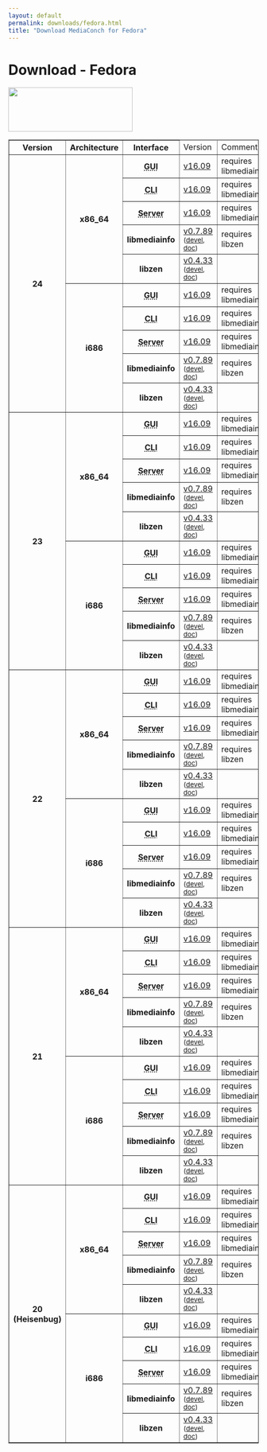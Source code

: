 ```yaml
---
layout: default
permalink: downloads/fedora.html
title: "Download MediaConch for Fedora"
---
```


# Download - Fedora

<img src="/MediaConch/images/Fedora.png" width="250" height="89"><br />

<table border="1">
<thead>
<tr class="table-header">
    <th>Version</th>
    <th>Architecture</th>
    <th>Interface</th>
    <td>Version</td>
    <td>Comment</td>
</tr>
</thead>
<tbody>

<tr>
    <th rowspan="10" id="24">24</th>
    <th rowspan="5" id="24.x86_64">x86_64</th>
    <th><abbr title="Graphical User Interface">GUI</abbr></th>
    <td><a href="//mediaarea.net/download/binary/mediaconch-gui/16.09/mediaconch-gui-16.09.x86_64.Fedora_24.rpm">v16.09</a></td>
    <td>requires libmediainfo</td>
</tr>
<tr>
    <th><abbr title="Command Line Interface">CLI</abbr></th>
    <td><a href="//mediaarea.net/download/binary/mediaconch/16.09/mediaconch-16.09.x86_64.Fedora_24.rpm">v16.09</a></td>
    <td>requires libmediainfo</td>
</tr>
<tr>
    <th><abbr title="Server">Server</abbr></th>
    <td><a href="//mediaarea.net/download/binary/mediaconch-server/16.09/mediaconch-server-16.09.x86_64.Fedora_24.rpm">v16.09</a></td>
    <td>requires libmediainfo</td>
</tr>
<tr>
    <th>libmediainfo</th>
    <td><a href="//mediaarea.net/download/binary/libmediainfo0/0.7.89/libmediainfo-0.7.89.x86_64.Fedora_24.rpm">v0.7.89</a> <small>(<a href="//mediaarea.net/download/binary/libmediainfo0/0.7.89/libmediainfo-devel-0.7.89.x86_64.Fedora_24.rpm">devel</a>, <a href="//mediaarea.net/download/binary/libmediainfo0/0.7.89/libmediainfo-doc-0.7.89.x86_64.Fedora_24.rpm">doc</a>)</small></td>
    <td>requires libzen</td>
</tr>
<tr>
    <th>libzen</th>
    <td><a href="//mediaarea.net/download/binary/libzen0/0.4.33/libzen-0.4.33.x86_64.Fedora_24.rpm">v0.4.33</a> <small>(<a href="//mediaarea.net/download/binary/libzen0/0.4.33/libzen-devel-0.4.33.x86_64.Fedora_24.rpm">devel</a>, <a href="//mediaarea.net/download/binary/libzen0/0.4.33/libzen-doc-0.4.33.x86_64.Fedora_24.rpm">doc</a>)</small></td>
    <td>&nbsp;</td>
</tr>
<tr>
    <th rowspan="5" id="24.i686">i686</th>
    <th><abbr title="Graphical User Interface">GUI</abbr></th>
    <td><a href="//mediaarea.net/download/binary/mediaconch-gui/16.09/mediaconch-gui-16.09.i686.Fedora_24.rpm">v16.09</a></td>
    <td>requires libmediainfo</td>
</tr>
<tr>
    <th><abbr title="Command Line Interface">CLI</abbr></th>
    <td><a href="//mediaarea.net/download/binary/mediaconch/16.09/mediaconch-16.09.i686.Fedora_24.rpm">v16.09</a></td>
    <td>requires libmediainfo</td>
</tr>
<tr>
    <th><abbr title="Server">Server</abbr></th>
    <td><a href="//mediaarea.net/download/binary/mediaconch-server/16.09/mediaconch-server-16.09.i686.Fedora_24.rpm">v16.09</a></td>
    <td>requires libmediainfo</td>
</tr>
<tr>
    <th>libmediainfo</th>
    <td><a href="//mediaarea.net/download/binary/libmediainfo0/0.7.89/libmediainfo-0.7.89.i686.Fedora_24.rpm">v0.7.89</a> <small>(<a href="//mediaarea.net/download/binary/libmediainfo0/0.7.89/libmediainfo-devel-0.7.89.i686.Fedora_24.rpm">devel</a>, <a href="//mediaarea.net/download/binary/libmediainfo0/0.7.89/libmediainfo-doc-0.7.89.i686.Fedora_24.rpm">doc</a>)</small></td>
    <td>requires libzen</td>
</tr>
<tr>
    <th>libzen</th>
    <td><a href="//mediaarea.net/download/binary/libzen0/0.4.33/libzen-0.4.33.i686.Fedora_24.rpm">v0.4.33</a> <small>(<a href="//mediaarea.net/download/binary/libzen0/0.4.33/libzen-devel-0.4.33.i686.Fedora_24.rpm">devel</a>, <a href="//mediaarea.net/download/binary/libzen0/0.4.33/libzen-doc-0.4.33.i686.Fedora_24.rpm">doc</a>)</small></td>
    <td>&nbsp;</td>
</tr>
<tr>
    <th rowspan="10" id="23">23</th>
    <th rowspan="5" id="23.x86_64">x86_64</th>
    <th><abbr title="Graphical User Interface">GUI</abbr></th>
    <td><a href="//mediaarea.net/download/binary/mediaconch-gui/16.09/mediaconch-gui-16.09.x86_64.Fedora_23.rpm">v16.09</a></td>
    <td>requires libmediainfo</td>
</tr>
<tr>
    <th><abbr title="Command Line Interface">CLI</abbr></th>
    <td><a href="//mediaarea.net/download/binary/mediaconch/16.09/mediaconch-16.09.x86_64.Fedora_23.rpm">v16.09</a></td>
    <td>requires libmediainfo</td>
</tr>
<tr>
    <th><abbr title="Server">Server</abbr></th>
    <td><a href="//mediaarea.net/download/binary/mediaconch-server/16.09/mediaconch-server-16.09.x86_64.Fedora_23.rpm">v16.09</a></td>
    <td>requires libmediainfo</td>
</tr>
<tr>
    <th>libmediainfo</th>
    <td><a href="//mediaarea.net/download/binary/libmediainfo0/0.7.89/libmediainfo-0.7.89.x86_64.Fedora_23.rpm">v0.7.89</a> <small>(<a href="//mediaarea.net/download/binary/libmediainfo0/0.7.89/libmediainfo-devel-0.7.89.x86_64.Fedora_23.rpm">devel</a>, <a href="//mediaarea.net/download/binary/libmediainfo0/0.7.89/libmediainfo-doc-0.7.89.x86_64.Fedora_23.rpm">doc</a>)</small></td>
    <td>requires libzen</td>
</tr>
<tr>
    <th>libzen</th>
    <td><a href="//mediaarea.net/download/binary/libzen0/0.4.33/libzen-0.4.33.x86_64.Fedora_23.rpm">v0.4.33</a> <small>(<a href="//mediaarea.net/download/binary/libzen0/0.4.33/libzen-devel-0.4.33.x86_64.Fedora_23.rpm">devel</a>, <a href="//mediaarea.net/download/binary/libzen0/0.4.33/libzen-doc-0.4.33.x86_64.Fedora_23.rpm">doc</a>)</small></td>
    <td>&nbsp;</td>
</tr>
<tr>
    <th rowspan="5" id="23.i686">i686</th>
    <th><abbr title="Graphical User Interface">GUI</abbr></th>
    <td><a href="//mediaarea.net/download/binary/mediaconch-gui/16.09/mediaconch-gui-16.09.i686.Fedora_23.rpm">v16.09</a></td>
    <td>requires libmediainfo</td>
</tr>
<tr>
    <th><abbr title="Command Line Interface">CLI</abbr></th>
    <td><a href="//mediaarea.net/download/binary/mediaconch/16.09/mediaconch-16.09.i686.Fedora_23.rpm">v16.09</a></td>
    <td>requires libmediainfo</td>
</tr>
<tr>
    <th><abbr title="Server">Server</abbr></th>
    <td><a href="//mediaarea.net/download/binary/mediaconch-server/16.09/mediaconch-server-16.09.i686.Fedora_23.rpm">v16.09</a></td>
    <td>requires libmediainfo</td>
</tr>
<tr>
    <th>libmediainfo</th>
    <td><a href="//mediaarea.net/download/binary/libmediainfo0/0.7.89/libmediainfo-0.7.89.i686.Fedora_23.rpm">v0.7.89</a> <small>(<a href="//mediaarea.net/download/binary/libmediainfo0/0.7.89/libmediainfo-devel-0.7.89.i686.Fedora_23.rpm">devel</a>, <a href="//mediaarea.net/download/binary/libmediainfo0/0.7.89/libmediainfo-doc-0.7.89.i686.Fedora_23.rpm">doc</a>)</small></td>
    <td>requires libzen</td>
</tr>
<tr>
    <th>libzen</th>
    <td><a href="//mediaarea.net/download/binary/libzen0/0.4.33/libzen-0.4.33.i686.Fedora_23.rpm">v0.4.33</a> <small>(<a href="//mediaarea.net/download/binary/libzen0/0.4.33/libzen-devel-0.4.33.i686.Fedora_23.rpm">devel</a>, <a href="//mediaarea.net/download/binary/libzen0/0.4.33/libzen-doc-0.4.33.i686.Fedora_23.rpm">doc</a>)</small></td>
    <td>&nbsp;</td>
</tr>
<tr>
    <th rowspan="10" id="22">22</th>
    <th rowspan="5" id="22.x86_64">x86_64</th>
    <th><abbr title="Graphical User Interface">GUI</abbr></th>
    <td><a href="//mediaarea.net/download/binary/mediaconch-gui/16.09/mediaconch-gui-16.09.x86_64.Fedora_22.rpm">v16.09</a></td>
    <td>requires libmediainfo</td>
</tr>
<tr>
    <th><abbr title="Command Line Interface">CLI</abbr></th>
    <td><a href="//mediaarea.net/download/binary/mediaconch/16.09/mediaconch-16.09.x86_64.Fedora_22.rpm">v16.09</a></td>
    <td>requires libmediainfo</td>
</tr>
<tr>
    <th><abbr title="Server">Server</abbr></th>
    <td><a href="//mediaarea.net/download/binary/mediaconch-server/16.09/mediaconch-server-16.09.x86_64.Fedora_22.rpm">v16.09</a></td>
    <td>requires libmediainfo</td>
</tr>
<tr>
    <th>libmediainfo</th>
    <td><a href="//mediaarea.net/download/binary/libmediainfo0/0.7.89/libmediainfo-0.7.89.x86_64.Fedora_22.rpm">v0.7.89</a> <small>(<a href="//mediaarea.net/download/binary/libmediainfo0/0.7.89/libmediainfo-devel-0.7.89.x86_64.Fedora_22.rpm">devel</a>, <a href="//mediaarea.net/download/binary/libmediainfo0/0.7.89/libmediainfo-doc-0.7.89.x86_64.Fedora_22.rpm">doc</a>)</small></td>
    <td>requires libzen</td>
</tr>
<tr>
    <th>libzen</th>
    <td><a href="//mediaarea.net/download/binary/libzen0/0.4.33/libzen-0.4.33.x86_64.Fedora_22.rpm">v0.4.33</a> <small>(<a href="//mediaarea.net/download/binary/libzen0/0.4.33/libzen-devel-0.4.33.x86_64.Fedora_22.rpm">devel</a>, <a href="//mediaarea.net/download/binary/libzen0/0.4.33/libzen-doc-0.4.33.x86_64.Fedora_22.rpm">doc</a>)</small></td>
    <td>&nbsp;</td>
</tr>
<tr>
    <th rowspan="5" id="22.i686">i686</th>
    <th><abbr title="Graphical User Interface">GUI</abbr></th>
    <td><a href="//mediaarea.net/download/binary/mediaconch-gui/16.09/mediaconch-gui-16.09.i686.Fedora_22.rpm">v16.09</a></td>
    <td>requires libmediainfo</td>
</tr>
<tr>
    <th><abbr title="Command Line Interface">CLI</abbr></th>
    <td><a href="//mediaarea.net/download/binary/mediaconch/16.09/mediaconch-16.09.i686.Fedora_22.rpm">v16.09</a></td>
    <td>requires libmediainfo</td>
</tr>
<tr>
    <th><abbr title="Server">Server</abbr></th>
    <td><a href="//mediaarea.net/download/binary/mediaconch-server/16.09/mediaconch-server-16.09.i686.Fedora_22.rpm">v16.09</a></td>
    <td>requires libmediainfo</td>
</tr>
<tr>
    <th>libmediainfo</th>
    <td><a href="//mediaarea.net/download/binary/libmediainfo0/0.7.89/libmediainfo-0.7.89.i686.Fedora_22.rpm">v0.7.89</a> <small>(<a href="//mediaarea.net/download/binary/libmediainfo0/0.7.89/libmediainfo-devel-0.7.89.i686.Fedora_22.rpm">devel</a>, <a href="//mediaarea.net/download/binary/libmediainfo0/0.7.89/libmediainfo-doc-0.7.89.i686.Fedora_22.rpm">doc</a>)</small></td>
    <td>requires libzen</td>
</tr>
<tr>
    <th>libzen</th>
    <td><a href="//mediaarea.net/download/binary/libzen0/0.4.33/libzen-0.4.33.i686.Fedora_22.rpm">v0.4.33</a> <small>(<a href="//mediaarea.net/download/binary/libzen0/0.4.33/libzen-devel-0.4.33.i686.Fedora_22.rpm">devel</a>, <a href="//mediaarea.net/download/binary/libzen0/0.4.33/libzen-doc-0.4.33.i686.Fedora_22.rpm">doc</a>)</small></td>
    <td>&nbsp;</td>
</tr>
<tr>
    <th rowspan="10" id="21">21</th>
    <th rowspan="5" id="21.x86_64">x86_64</th>
    <th><abbr title="Graphical User Interface">GUI</abbr></th>
    <td><a href="//mediaarea.net/download/binary/mediaconch-gui/16.09/mediaconch-gui-16.09.x86_64.Fedora_21.rpm">v16.09</a></td>
    <td>requires libmediainfo</td>
</tr>
<tr>
    <th><abbr title="Command Line Interface">CLI</abbr></th>
    <td><a href="//mediaarea.net/download/binary/mediaconch/16.09/mediaconch-16.09.x86_64.Fedora_21.rpm">v16.09</a></td>
    <td>requires libmediainfo</td>
</tr>
<tr>
    <th><abbr title="Server">Server</abbr></th>
    <td><a href="//mediaarea.net/download/binary/mediaconch-server/16.09/mediaconch-server-16.09.x86_64.Fedora_21.rpm">v16.09</a></td>
    <td>requires libmediainfo</td>
</tr>
<tr>
    <th>libmediainfo</th>
    <td><a href="//mediaarea.net/download/binary/libmediainfo0/0.7.89/libmediainfo-0.7.89.x86_64.Fedora_21.rpm">v0.7.89</a> <small>(<a href="//mediaarea.net/download/binary/libmediainfo0/0.7.89/libmediainfo-devel-0.7.89.x86_64.Fedora_21.rpm">devel</a>, <a href="//mediaarea.net/download/binary/libmediainfo0/0.7.89/libmediainfo-doc-0.7.89.x86_64.Fedora_21.rpm">doc</a>)</small></td>
    <td>requires libzen</td>
</tr>
<tr>
    <th>libzen</th>
    <td><a href="//mediaarea.net/download/binary/libzen0/0.4.33/libzen-0.4.33.x86_64.Fedora_21.rpm">v0.4.33</a> <small>(<a href="//mediaarea.net/download/binary/libzen0/0.4.33/libzen-devel-0.4.33.x86_64.Fedora_21.rpm">devel</a>, <a href="//mediaarea.net/download/binary/libzen0/0.4.33/libzen-doc-0.4.33.x86_64.Fedora_21.rpm">doc</a>)</small></td>
    <td>&nbsp;</td>
</tr>
<tr>
    <th rowspan="5" id="21.i686">i686</th>
    <th><abbr title="Graphical User Interface">GUI</abbr></th>
    <td><a href="//mediaarea.net/download/binary/mediaconch-gui/16.09/mediaconch-gui-16.09.i686.Fedora_21.rpm">v16.09</a></td>
    <td>requires libmediainfo</td>
</tr>
<tr>
    <th><abbr title="Command Line Interface">CLI</abbr></th>
    <td><a href="//mediaarea.net/download/binary/mediaconch/16.09/mediaconch-16.09.i686.Fedora_21.rpm">v16.09</a></td>
    <td>requires libmediainfo</td>
</tr>
<tr>
    <th><abbr title="Server">Server</abbr></th>
    <td><a href="//mediaarea.net/download/binary/mediaconch-server/16.09/mediaconch-server-16.09.i686.Fedora_21.rpm">v16.09</a></td>
    <td>requires libmediainfo</td>
</tr>
<tr>
    <th>libmediainfo</th>
    <td><a href="//mediaarea.net/download/binary/libmediainfo0/0.7.89/libmediainfo-0.7.89.i686.Fedora_21.rpm">v0.7.89</a> <small>(<a href="//mediaarea.net/download/binary/libmediainfo0/0.7.89/libmediainfo-devel-0.7.89.i686.Fedora_21.rpm">devel</a>, <a href="//mediaarea.net/download/binary/libmediainfo0/0.7.89/libmediainfo-doc-0.7.89.i686.Fedora_21.rpm">doc</a>)</small></td>
    <td>requires libzen</td>
</tr>
<tr>
    <th>libzen</th>
    <td><a href="//mediaarea.net/download/binary/libzen0/0.4.33/libzen-0.4.33.i686.Fedora_21.rpm">v0.4.33</a> <small>(<a href="//mediaarea.net/download/binary/libzen0/0.4.33/libzen-devel-0.4.33.i686.Fedora_21.rpm">devel</a>, <a href="//mediaarea.net/download/binary/libzen0/0.4.33/libzen-doc-0.4.33.i686.Fedora_21.rpm">doc</a>)</small></td>
    <td>&nbsp;</td>
</tr>
<tr>
    <th rowspan="10" id="20">20 (Heisenbug)</th>
    <th rowspan="5" id="20.x86_64">x86_64</th>
    <th><abbr title="Graphical User Interface">GUI</abbr></th>
    <td><a href="//mediaarea.net/download/binary/mediaconch-gui/16.09/mediaconch-gui-16.09.x86_64.Fedora_20.rpm">v16.09</a></td>
    <td>requires libmediainfo</td>
</tr>
<tr>
    <th><abbr title="Command Line Interface">CLI</abbr></th>
    <td><a href="//mediaarea.net/download/binary/mediaconch/16.09/mediaconch-16.09.x86_64.Fedora_20.rpm">v16.09</a></td>
    <td>requires libmediainfo</td>
</tr>
<tr>
    <th><abbr title="Server">Server</abbr></th>
    <td><a href="//mediaarea.net/download/binary/mediaconch-server/16.09/mediaconch-server-16.09.x86_64.Fedora_20.rpm">v16.09</a></td>
    <td>requires libmediainfo</td>
</tr>
<tr>
    <th>libmediainfo</th>
    <td><a href="//mediaarea.net/download/binary/libmediainfo0/0.7.89/libmediainfo-0.7.89.x86_64.Fedora_20.rpm">v0.7.89</a> <small>(<a href="//mediaarea.net/download/binary/libmediainfo0/0.7.89/libmediainfo-devel-0.7.89.x86_64.Fedora_20.rpm">devel</a>, <a href="//mediaarea.net/download/binary/libmediainfo0/0.7.89/libmediainfo-doc-0.7.89.x86_64.Fedora_20.rpm">doc</a>)</small></td>
    <td>requires libzen</td>
</tr>
<tr>
    <th>libzen</th>
    <td><a href="//mediaarea.net/download/binary/libzen0/0.4.33/libzen-0.4.33.x86_64.Fedora_20.rpm">v0.4.33</a> <small>(<a href="//mediaarea.net/download/binary/libzen0/0.4.33/libzen-devel-0.4.33.x86_64.Fedora_20.rpm">devel</a>, <a href="//mediaarea.net/download/binary/libzen0/0.4.33/libzen-doc-0.4.33.x86_64.Fedora_20.rpm">doc</a>)</small></td>
    <td>&nbsp;</td>
</tr>
<tr>
    <th rowspan="5" id="20.i686">i686</th>
    <th><abbr title="Graphical User Interface">GUI</abbr></th>
    <td><a href="//mediaarea.net/download/binary/mediaconch-gui/16.09/mediaconch-gui-16.09.i686.Fedora_20.rpm">v16.09</a></td>
    <td>requires libmediainfo</td>
</tr>
<tr>
    <th><abbr title="Command Line Interface">CLI</abbr></th>
    <td><a href="//mediaarea.net/download/binary/mediaconch/16.09/mediaconch-16.09.i686.Fedora_20.rpm">v16.09</a></td>
    <td>requires libmediainfo</td>
</tr>
<tr>
    <th><abbr title="Server">Server</abbr></th>
    <td><a href="//mediaarea.net/download/binary/mediaconch-server/16.09/mediaconch-server-16.09.i686.Fedora_20.rpm">v16.09</a></td>
    <td>requires libmediainfo</td>
</tr>
<tr>
    <th>libmediainfo</th>
    <td><a href="//mediaarea.net/download/binary/libmediainfo0/0.7.89/libmediainfo-0.7.89.i686.Fedora_20.rpm">v0.7.89</a> <small>(<a href="//mediaarea.net/download/binary/libmediainfo0/0.7.89/libmediainfo-devel-0.7.89.i686.Fedora_20.rpm">devel</a>, <a href="//mediaarea.net/download/binary/libmediainfo0/0.7.89/libmediainfo-doc-0.7.89.i686.Fedora_20.rpm">doc</a>)</small></td>
    <td>requires libzen</td>
</tr>
<tr>
    <th>libzen</th>
    <td><a href="//mediaarea.net/download/binary/libzen0/0.4.33/libzen-0.4.33.i686.Fedora_20.rpm">v0.4.33</a> <small>(<a href="//mediaarea.net/download/binary/libzen0/0.4.33/libzen-devel-0.4.33.i686.Fedora_20.rpm">devel</a>, <a href="//mediaarea.net/download/binary/libzen0/0.4.33/libzen-doc-0.4.33.i686.Fedora_20.rpm">doc</a>)</small></td>
    <td>&nbsp;</td>
</tr>
</tbody>
</table>
